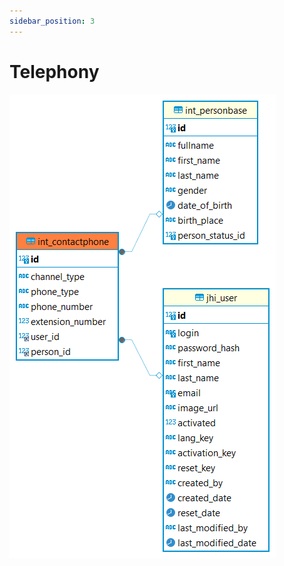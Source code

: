 ```yaml
---
sidebar_position: 3
---
```


# Telephony

![alt text](<../../../../../../../../static/img/prismaenterprise - int_contactphone.png>)
